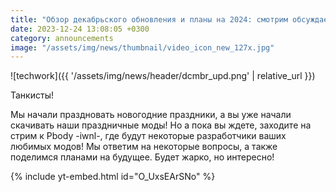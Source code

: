 ```yaml
---
title: "Обзор декабрьского обновления и планы на 2024: смотрим обсуждаем у Pbody -iwnl-"
date: 2023-12-24 13:08:05 +0300
category: announcements
image: "/assets/img/news/thumbnail/video_icon_new_127x.jpg"
---
```

<p style="display: none">Празднование началось! На прямой трансляции от Pbody -iwnl- мы посмотрим на декабрьское обновление и раскроем некоторые планы на предстоящий год.</p>

![techwork]({{ '/assets/img/news/header/dcmbr_upd.png' | relative_url }})

Танкисты!

Мы начали праздновать новогодние праздники, а вы уже начали скачивать наши праздничные моды! Но а пока вы ждете, заходите на стрим к Pbody -iwnl-, где будут некоторые разработчики ваших любимых модов! Мы ответим на некоторые вопросы, а также поделимся планами на будущее. Будет жарко, но интересно!

{% include yt-embed.html id="O_UxsEArSNo" %}
